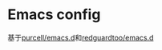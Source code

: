 # Emacs config

基于[purcell/emacs.d](https://github.com/purcell/emacs.d)和[redguardtoo/emacs.d](https://github.com/redguardtoo/emacs.d)